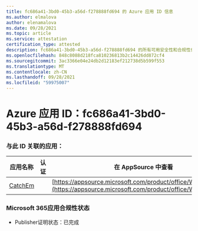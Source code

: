 ```yaml
---
title: fc686a41-3bd0-45b3-a56d-f278888fd694 的 Azure 应用 ID 信息
ms.author: elmalova
author: elenamalova
ms.date: 09/28/2021
ms.topic: article
ms.service: attestation
certification_type: attested
description: fc686a41-3bd0-45b3-a56d-f278888fd694 的所有可用安全性和合规性信息。
ms.openlocfilehash: 848c8088d218fca810236813b2c14426dd872cf4
ms.sourcegitcommit: 3ac3366e04e24db2d12183ef212738d5b599f553
ms.translationtype: MT
ms.contentlocale: zh-CN
ms.lasthandoff: 09/28/2021
ms.locfileid: "59975007"
---
```

# <a name="azure-app-id-fc686a41-3bd0-45b3-a56d-f278888fd694"></a>Azure 应用 ID：fc686a41-3bd0-45b3-a56d-f278888fd694


### <a name="apps-associated-with-this-id"></a>与此 ID 关联的应用：
| **应用名称** | **认证** | **在 AppSource 中查看** |
|--------------|---------------|-----------------------|
| [CatchEm](https://docs.microsoft.com/microsoft-365-app-certification/forward/WA200002639) |  | [https://appsource.microsoft.com/product/office/WA200002639](https://appsource.microsoft.com/product/office/WA200002639) |

### <a name="microsoft-365-app-compliance-status"></a>Microsoft 365应用合规性状态
- Publisher证明状态：已完成
